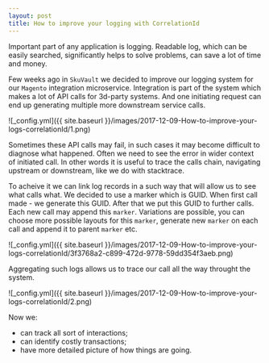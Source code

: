 ```yaml
---
layout: post
title: How to improve your logging with CorrelationId
---
```


Important part of any application is logging. Readable log,  which can be easily searched, significantly helps to solve problems, can save a lot of time and money.

Few weeks ago in `SkuVault` we decided to improve our logging system for our `Magento` integration microservice. Integration is part of the system which makes a lot of API calls for 3d-party systems. And one initiating request can end up generating multiple more downstream service calls.

![_config.yml]({{ site.baseurl }}/images/2017-12-09-How-to-improve-your-logs-correlationId/1.png)

Sometimes these API calls may fail, in such cases it may become difficult to diagnose what happened. Often we need to see the error in wider context of initiated call. In other words it is useful to trace the calls chain, navigating upstream or downstream, like we do with stacktrace.

To acheive it we can link log records in a such way that will allow us to see what calls what. We decided to use a marker which is GUID. When first call made - we generate this GUID. After that we put this GUID to further calls. Each new call may append this `marker`. Variations are possible, you can choose more possible layouts for this `marker`, generate new `marker` on each call and append it to parent `marker` etc.

![_config.yml]({{ site.baseurl }}/images/2017-12-09-How-to-improve-your-logs-correlationId/3f3768a2-c899-472d-9778-59dd354f3aeb.png)

Aggregating such logs allows us to trace our call all the way throught the system.

![_config.yml]({{ site.baseurl }}/images/2017-12-09-How-to-improve-your-logs-correlationId/2.png)

Now we:

- can track all sort of interactions;
- can identify costly transactions;
- have more detailed picture of how things are going.